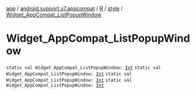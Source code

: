 [app](../../../index.md) / [android.support.v7.appcompat](../../index.md) / [R](../index.md) / [style](index.md) / [Widget_AppCompat_ListPopupWindow](.)

# Widget_AppCompat_ListPopupWindow

`static val Widget_AppCompat_ListPopupWindow: `[`Int`](https://kotlinlang.org/api/latest/jvm/stdlib/kotlin/-int/index.html)
`static val Widget_AppCompat_ListPopupWindow: `[`Int`](https://kotlinlang.org/api/latest/jvm/stdlib/kotlin/-int/index.html)
`static val Widget_AppCompat_ListPopupWindow: `[`Int`](https://kotlinlang.org/api/latest/jvm/stdlib/kotlin/-int/index.html)
`static val Widget_AppCompat_ListPopupWindow: `[`Int`](https://kotlinlang.org/api/latest/jvm/stdlib/kotlin/-int/index.html)